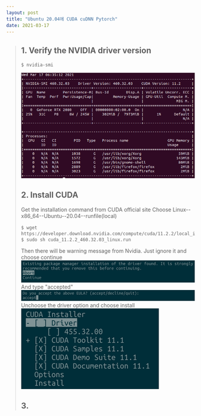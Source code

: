 ```yaml
---
layout: post
title: "Ubuntu 20.04에 CUDA cuDNN Pytorch"
date: 2021-03-17
---
```


> ## 1. Verify the NVIDIA driver version 
> ```
> $ nvidia-smi
> ```
> ![](/_img/1.png)
>   
> ## 2. Install CUDA 
> Get the installation command from CUDA official site 
> Choose Linux--x86_64--Ubuntu--20.04--runfile(local) 
> ```
> $ wget https://developer.download.nvidia.com/compute/cuda/11.2.2/local_installers/cuda_11.2.2_460.32.03_linux.run
> $ sudo sh cuda_11.2.2_460.32.03_linux.run
> ```
> Then there will be warning message from Nvidia. Just ignore it and choose continue
> ![](/_img/2.png)   
> And type "accepted"
> ![](/_img/3.png)   
> Unchoose the driver option and choose install
> ![](/_img/4.png)   
> ## 3. 
